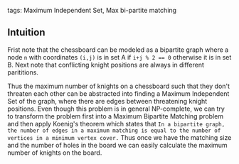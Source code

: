 tags: Maximum Independent Set, Max bi-partite matching

## Intuition
Frist note that the chessboard can be modeled as a bipartite graph where a node `n` with coordinates `(i,j)` is in set A if `i+j % 2 == 0` otherwise it is in set B. Next note that conflicting knight positions are always in different parititions.

Thus the maximum number of knights on a chessboard such that they don't threaten each other can be abstracted into finding a Maximum Independent Set of the graph, where there are edges between threatening knight positions. Even though this problem is in general NP-complete, we can try to transform the problem first into a Maximum Bipartite Matching problem and then apply Koenig's theorem which states that `In a bipartite graph, the number of edges in a maximum matching is equal to the number of vertices in a minimum vertex cover.` Thus once we have the matching size and the number of holes in the board we can easily calculate the maximum number of knights on the board.